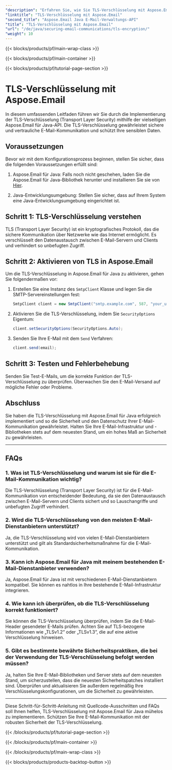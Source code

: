 ```yaml
---
"description": "Erfahren Sie, wie Sie TLS-Verschlüsselung mit Aspose.Email für Java implementieren. Folgen Sie unserer Schritt-für-Schritt-Anleitung mit Quellcode und FAQs für sichere E-Mail-Kommunikation."
"linktitle": "TLS-Verschlüsselung mit Aspose.Email"
"second_title": "Aspose.Email Java E-Mail-Verwaltungs-API"
"title": "TLS-Verschlüsselung mit Aspose.Email"
"url": "/de/java/securing-email-communications/tls-encryption/"
"weight": 10
---
```


{{< blocks/products/pf/main-wrap-class >}}

{{< blocks/products/pf/main-container >}}

{{< blocks/products/pf/tutorial-page-section >}}

# TLS-Verschlüsselung mit Aspose.Email


In diesem umfassenden Leitfaden führen wir Sie durch die Implementierung der TLS-Verschlüsselung (Transport Layer Security) mithilfe der vielseitigen Aspose.Email für Java-API. Die TLS-Verschlüsselung gewährleistet sichere und vertrauliche E-Mail-Kommunikation und schützt Ihre sensiblen Daten.

## Voraussetzungen

Bevor wir mit dem Konfigurationsprozess beginnen, stellen Sie sicher, dass die folgenden Voraussetzungen erfüllt sind:

1. Aspose.Email für Java: Falls noch nicht geschehen, laden Sie die Aspose.Email für Java-Bibliothek herunter und installieren Sie sie von [Hier](https://releases.aspose.com/email/java/).

2. Java-Entwicklungsumgebung: Stellen Sie sicher, dass auf Ihrem System eine Java-Entwicklungsumgebung eingerichtet ist.

## Schritt 1: TLS-Verschlüsselung verstehen

TLS (Transport Layer Security) ist ein kryptografisches Protokoll, das die sichere Kommunikation über Netzwerke wie das Internet ermöglicht. Es verschlüsselt den Datenaustausch zwischen E-Mail-Servern und Clients und verhindert so unbefugten Zugriff.

## Schritt 2: Aktivieren von TLS in Aspose.Email

Um die TLS-Verschlüsselung in Aspose.Email für Java zu aktivieren, gehen Sie folgendermaßen vor:

1. Erstellen Sie eine Instanz des `SmtpClient` Klasse und legen Sie die SMTP-Servereinstellungen fest:

   ```java
   SmtpClient client = new SmtpClient("smtp.example.com", 587, "your_username", "your_password");
   ```

2. Aktivieren Sie die TLS-Verschlüsselung, indem Sie `SecurityOptions` Eigentum:

   ```java
   client.setSecurityOptions(SecurityOptions.Auto);
   ```

3. Senden Sie Ihre E-Mail mit dem `Send` Verfahren:

   ```java
   client.send(email);
   ```

## Schritt 3: Testen und Fehlerbehebung

Senden Sie Test-E-Mails, um die korrekte Funktion der TLS-Verschlüsselung zu überprüfen. Überwachen Sie den E-Mail-Versand auf mögliche Fehler oder Probleme.

## Abschluss

Sie haben die TLS-Verschlüsselung mit Aspose.Email für Java erfolgreich implementiert und so die Sicherheit und den Datenschutz Ihrer E-Mail-Kommunikation gewährleistet. Halten Sie Ihre E-Mail-Infrastruktur und -Bibliotheken stets auf dem neuesten Stand, um ein hohes Maß an Sicherheit zu gewährleisten.

---

## FAQs

### 1. Was ist TLS-Verschlüsselung und warum ist sie für die E-Mail-Kommunikation wichtig?

Die TLS-Verschlüsselung (Transport Layer Security) ist für die E-Mail-Kommunikation von entscheidender Bedeutung, da sie den Datenaustausch zwischen E-Mail-Servern und Clients sichert und so Lauschangriffe und unbefugten Zugriff verhindert.

### 2. Wird die TLS-Verschlüsselung von den meisten E-Mail-Dienstanbietern unterstützt?

Ja, die TLS-Verschlüsselung wird von vielen E-Mail-Dienstanbietern unterstützt und gilt als Standardsicherheitsmaßnahme für die E-Mail-Kommunikation.

### 3. Kann ich Aspose.Email für Java mit meinem bestehenden E-Mail-Dienstanbieter verwenden?

Ja, Aspose.Email für Java ist mit verschiedenen E-Mail-Dienstanbietern kompatibel. Sie können es nahtlos in Ihre bestehende E-Mail-Infrastruktur integrieren.

### 4. Wie kann ich überprüfen, ob die TLS-Verschlüsselung korrekt funktioniert?

Sie können die TLS-Verschlüsselung überprüfen, indem Sie die E-Mail-Header gesendeter E-Mails prüfen. Achten Sie auf TLS-bezogene Informationen wie „TLSv1.2“ oder „TLSv1.3“, die auf eine aktive Verschlüsselung hinweisen.

### 5. Gibt es bestimmte bewährte Sicherheitspraktiken, die bei der Verwendung der TLS-Verschlüsselung befolgt werden müssen?

Ja, halten Sie Ihre E-Mail-Bibliotheken und Server stets auf dem neuesten Stand, um sicherzustellen, dass die neuesten Sicherheitspatches installiert sind. Überprüfen und aktualisieren Sie außerdem regelmäßig Ihre Verschlüsselungskonfigurationen, um die Sicherheit zu gewährleisten.

---

Diese Schritt-für-Schritt-Anleitung mit Quellcode-Ausschnitten und FAQs soll Ihnen helfen, TLS-Verschlüsselung mit Aspose.Email für Java mühelos zu implementieren. Schützen Sie Ihre E-Mail-Kommunikation mit der robusten Sicherheit der TLS-Verschlüsselung.

{{< /blocks/products/pf/tutorial-page-section >}}

{{< /blocks/products/pf/main-container >}}

{{< /blocks/products/pf/main-wrap-class >}}

{{< blocks/products/products-backtop-button >}}